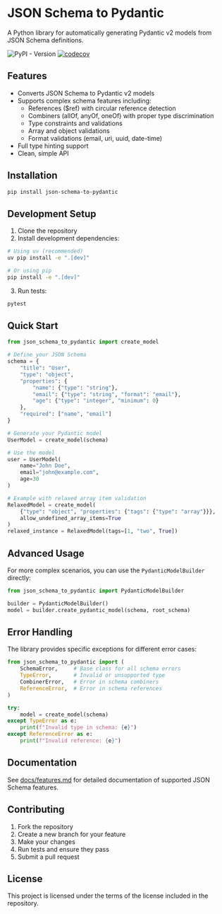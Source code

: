 # JSON Schema to Pydantic

A Python library for automatically generating Pydantic v2 models from JSON Schema definitions.

![PyPI - Version](https://img.shields.io/pypi/v/json-schema-to-pydantic)
[![codecov](https://codecov.io/github/richard-gyiko/json-schema-to-pydantic/graph/badge.svg?token=YA2Y769H1K)](https://codecov.io/github/richard-gyiko/json-schema-to-pydantic)

## Features

- Converts JSON Schema to Pydantic v2 models
- Supports complex schema features including:
  - References ($ref) with circular reference detection
  - Combiners (allOf, anyOf, oneOf) with proper type discrimination
  - Type constraints and validations
  - Array and object validations
  - Format validations (email, uri, uuid, date-time)
- Full type hinting support
- Clean, simple API

## Installation

```bash
pip install json-schema-to-pydantic
```

## Development Setup

1. Clone the repository
2. Install development dependencies:
```bash
# Using uv (recommended)
uv pip install -e ".[dev]"

# Or using pip
pip install -e ".[dev]"
```

3. Run tests:
```bash
pytest
```

## Quick Start

```python
from json_schema_to_pydantic import create_model

# Define your JSON Schema
schema = {
    "title": "User",
    "type": "object",
    "properties": {
        "name": {"type": "string"},
        "email": {"type": "string", "format": "email"},
        "age": {"type": "integer", "minimum": 0}
    },
    "required": ["name", "email"]
}

# Generate your Pydantic model
UserModel = create_model(schema)

# Use the model
user = UserModel(
    name="John Doe",
    email="john@example.com",
    age=30
)

# Example with relaxed array item validation
RelaxedModel = create_model(
    {"type": "object", "properties": {"tags": {"type": "array"}}},
    allow_undefined_array_items=True
)
relaxed_instance = RelaxedModel(tags=[1, "two", True])
```

## Advanced Usage

For more complex scenarios, you can use the `PydanticModelBuilder` directly:

```python
from json_schema_to_pydantic import PydanticModelBuilder

builder = PydanticModelBuilder()
model = builder.create_pydantic_model(schema, root_schema)
```

## Error Handling

The library provides specific exceptions for different error cases:

```python
from json_schema_to_pydantic import (
    SchemaError,     # Base class for all schema errors
    TypeError,       # Invalid or unsupported type
    CombinerError,   # Error in schema combiners
    ReferenceError,  # Error in schema references
)

try:
    model = create_model(schema)
except TypeError as e:
    print(f"Invalid type in schema: {e}")
except ReferenceError as e:
    print(f"Invalid reference: {e}")
```

## Documentation

See [docs/features.md](docs/features.md) for detailed documentation of supported JSON Schema features.

## Contributing

1. Fork the repository
2. Create a new branch for your feature
3. Make your changes
4. Run tests and ensure they pass
5. Submit a pull request

## License

This project is licensed under the terms of the license included in the repository.
